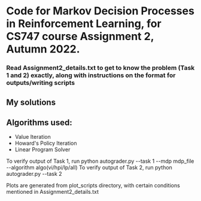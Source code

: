 # Code for Markov Decision Processes in Reinforcement Learning, for CS747 course Assignment 2, Autumn 2022.

### Read Assignment2_details.txt to get to know the problem (Task 1 and 2) exactly, along with instructions on the format for outputs/writing scripts

## My solutions 
## Algorithms used:
- Value Iteration
- Howard's Policy Iteration
- Linear Program Solver

To verify output of Task 1, run python autograder.py --task 1 --mdp mdp_file --algorithm algo(vi/hpi/lp/all)
To verify output of Task 2, run python autograder.py --task 2

Plots are generated from plot_scripts directory, with certain conditions mentioned in Assignment2_details.txt




